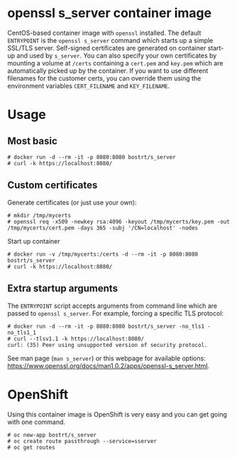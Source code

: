 # openssl s_server container image

CentOS-based container image with `openssl` installed. The default `ENTRYPOINT` is the `openssl s_server`
command which starts up a simple SSL/TLS server. Self-signed certificates are generated on container start-up and 
used by `s_server`. You can also specify your own certificates by mounting a volume at `/certs` containing a 
`cert.pem` and `key.pem` which are automatically picked up by the container. If you want to use different filenames
for the customer certs, you can override them using the environment variables `CERT_FILENAME` and `KEY_FILENAME`.

# Usage

## Most basic

```
# docker run -d --rm -it -p 8080:8080 bostrt/s_server
# curl -k https://localhost:8080/
```

## Custom certificates

Generate certificates (or just use your own):
```
# mkdir /tmp/mycerts
# openssl req -x509 -newkey rsa:4096 -keyout /tmp/mycerts/key.pem -out /tmp/mycerts/cert.pem -days 365 -subj '/CN=localhost' -nodes
```

Start up container
```
# docker run -v /tmp/mycerts:/certs -d --rm -it -p 8080:8080 bostrt/s_server
# curl -k https://localhost:8080/
```

## Extra startup arguments

The `ENTRYPOINT` script accepts arguments from command line which are passed to `openssl s_server`. For example, forcing a specific TLS protocol:
```
# docker run -d --rm -it -p 8080:8080 bostrt/s_server -no_tls1 -no_tls1_1
# curl --tlsv1.1 -k https://localhost:8080/
curl: (35) Peer using unsupported version of security protocol.
```

See man page (`man s_server`) or this webpage for available options: <https://www.openssl.org/docs/man1.0.2/apps/openssl-s_server.html>.

# OpenShift

Using this container image is OpenShift is very easy and you can get going with one command.

```
# oc new-app bostrt/s_server
# oc create route passthrough --service=sserver
# oc get routes
```
